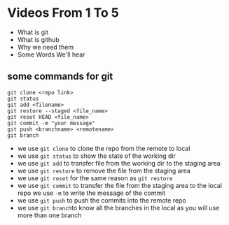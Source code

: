 # Videos From 1 To 5

- What is git 
- What is github
- Why we need them
- Some Words We'll hear

## some commands for git

```
git clone <repo link>
git status
git add <filename>
git restore --staged <file_name>
git reset HEAD <file_name>
git commit -m "your message"
git push <branchname> <remotename>
git branch
```

- we use `git clone` to clone the repo from the remote to local
- we use `git status` to show the state of the working dir
- we use `git add` to transfer file from the working dir to the staging area
- we use `git restore` to remove the file from the staging area
- we use `git reset` for the same reason as `git restore`
- we use `git commit` to transfer the file from the staging area to the local repo
    we use `-m` to write the message of the commit
- we use `git push` to push the commits into the remote repo
- we use `git branch`to know all the branches in the local as you will use more than one branch
